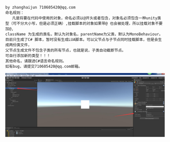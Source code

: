     by zhanghaijun 710605420@qq.com
    命名规则：
       凡是将要在代码中使用的对象，命名必须以@开头或者包含，对象名必须包含一种unity类型（可不分大小写，但是必须正确）,挂载脚本的对象如果带@ 也会被处理，所以挂载对象不要加@,
    className 为生成的类名，默认为对象名，parentName为父类，默认为MonoBehaviour。目前只生成了C# 脚本，暂时没有生成LUA脚本。可以父节点与子节点同时挂载脚本，但是会生成两份类文件，
    父节点生成文件不包含子类的所有节点，也就是说，子类自动截断节点。
	可自行添加新的类型！！！
    其他命名，请跟进C#语言命名规则。
    如有bug，请提交710605420@qq.com邮箱。
	
![image](https://github.com/hanbim520/Unity3dAutoGenerateCodeForNode/raw/master/Image/1.jpg)